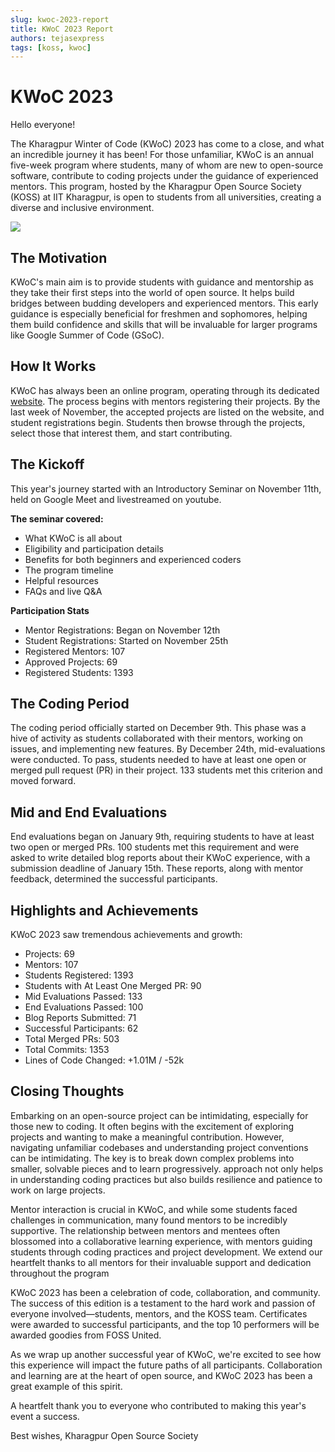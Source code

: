 ```yaml
---
slug: kwoc-2023-report
title: KWoC 2023 Report
authors: tejasexpress
tags: [koss, kwoc]
---
```


# KWoC 2023 

Hello everyone!

The Kharagpur Winter of Code (KWoC) 2023 has come to a close, and what an incredible journey it has been! For those unfamiliar, KWoC is an annual five-week program where students, many of whom are new to open-source software, contribute to coding projects under the guidance of experienced mentors. This program, hosted by the Kharagpur Open Source Society (KOSS) at IIT Kharagpur, is open to students from all universities, creating a diverse and inclusive environment.

![](https://i.imgur.com/cbZnwzj.png)
## The Motivation

KWoC's main aim is to provide students with guidance and mentorship as they take their first steps into the world of open source. It helps build bridges between budding developers and experienced mentors. This early guidance is especially beneficial for freshmen and sophomores, helping them build confidence and skills that will be invaluable for larger programs like Google Summer of Code (GSoC).

## How It Works

KWoC has always been an online program, operating through its dedicated [website](https://kwoc.kossiitkgp.org/). The process begins with mentors registering their projects. By the last week of November, the accepted projects are listed on the website, and student registrations begin. Students then browse through the projects, select those that interest them, and start contributing.

## The Kickoff

This year's journey started with an Introductory Seminar on November 11th, held on Google Meet and livestreamed on youtube. 

**The seminar covered:**
- What KWoC is all about
- Eligibility and participation details
- Benefits for both beginners and experienced coders
- The program timeline
- Helpful resources
- FAQs and live Q&A

**Participation Stats**
- Mentor Registrations: Began on November 12th
- Student Registrations: Started on November 25th
- Registered Mentors: 107
- Approved Projects: 69
- Registered Students: 1393

## The Coding Period

The coding period officially started on December 9th. This phase was a hive of activity as students collaborated with their mentors, working on issues, and implementing new features. By December 24th, mid-evaluations were conducted. To pass, students needed to have at least one open or merged pull request (PR) in their project. 133 students met this criterion and moved forward.

## Mid and End Evaluations

End evaluations began on January 9th, requiring students to have at least two open or merged PRs. 100 students met this requirement and were asked to write detailed blog reports about their KWoC experience, with a submission deadline of January 15th. These reports, along with mentor feedback, determined the successful participants.

## Highlights and Achievements

KWoC 2023 saw tremendous achievements and growth:

- Projects: 69
- Mentors: 107
- Students Registered: 1393
- Students with At Least One Merged PR: 90
- Mid Evaluations Passed: 133
- End Evaluations Passed: 100
- Blog Reports Submitted: 71
- Successful Participants: 62
- Total Merged PRs: 503
- Total Commits: 1353
- Lines of Code Changed: +1.01M / -52k

## Closing Thoughts

Embarking on an open-source project can be intimidating, especially for those new to coding. It often begins with the excitement of exploring projects and wanting to make a meaningful contribution. However, navigating unfamiliar codebases and understanding project conventions can be intimidating. The key is to break down complex problems into smaller, solvable pieces and to learn progressively.  approach not only helps in understanding coding practices but also builds resilience and patience to work on large projects.

Mentor interaction is crucial in KWoC, and while some students faced challenges in communication, many found mentors to be incredibly supportive. The relationship between mentors and mentees often blossomed into a collaborative learning experience, with mentors guiding students through coding practices and project development. We extend our heartfelt thanks to all mentors for their invaluable support and dedication throughout the program

KWoC 2023 has been a celebration of code, collaboration, and community. The success of this edition is a testament to the hard work and passion of everyone involved—students, mentors, and the KOSS team. Certificates were awarded to successful participants, and the top 10 performers will be awarded goodies from FOSS United.

As we wrap up another successful year of KWoC, we're excited to see how this experience will impact the future paths of all participants. Collaboration and learning are at the heart of open source, and KWoC 2023 has been a great example of this spirit.

A heartfelt thank you to everyone who contributed to making this year's event a success. 

Best wishes,
Kharagpur Open Source Society
